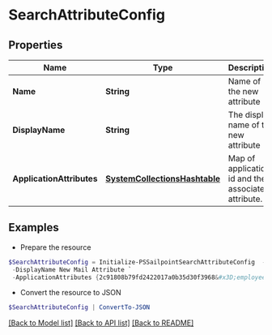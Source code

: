 # SearchAttributeConfig
## Properties

Name | Type | Description | Notes
------------ | ------------- | ------------- | -------------
**Name** | **String** | Name of the new attribute | [optional] 
**DisplayName** | **String** | The display name of the new attribute | [optional] 
**ApplicationAttributes** | [**SystemCollectionsHashtable**](.md) | Map of application id and their associated attribute. | [optional] 

## Examples

- Prepare the resource
```powershell
$SearchAttributeConfig = Initialize-PSSailpointSearchAttributeConfig  -Name newMailAttribute `
 -DisplayName New Mail Attribute `
 -ApplicationAttributes {2c91808b79fd2422017a0b35d30f3968&#x3D;employeeNumber, 2c91808b79fd2422017a0b36008f396b&#x3D;employeeNumber}
```

- Convert the resource to JSON
```powershell
$SearchAttributeConfig | ConvertTo-JSON
```

[[Back to Model list]](../README.md#documentation-for-models) [[Back to API list]](../README.md#documentation-for-api-endpoints) [[Back to README]](../README.md)

